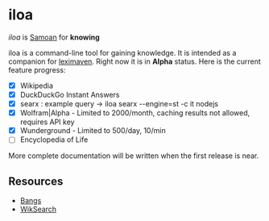 # iloa

*iloa* is [Samoan](https://en.wikipedia.org/wiki/Samoan_language) for **knowing**

iloa is a command-line tool for gaining knowledge. It is intended as a companion for [leximaven](https://github.com/drawnepicenter/leximaven). Right now it is in **Alpha** status. Here is the current feature progress:

- [x] Wikipedia
- [x] DuckDuckGo Instant Answers
- [x] searx : example query ->  iloa searx --engine=st -c it nodejs
- [x] Wolfram|Alpha - Limited to 2000/month, caching results not allowed, requires API key
- [x] Wunderground - Limited to 500/day, 10/min
- [ ] Encyclopedia of Life

More complete documentation will be written when the first release is near.

## Resources

- [Bangs](https://duckduckgo.com/bang)
- [WikSearch](http://www.wiksearch.com)
